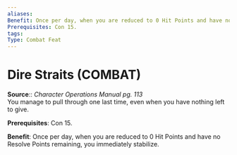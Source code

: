 ```yaml
---
aliases: 
Benefit: Once per day, when you are reduced to 0 Hit Points and have no Resolve Points remaining, you immediately stabilize.
Prerequisites: Con 15.
tags: 
Type: Combat Feat
---
```


# Dire Straits (COMBAT)

**Source**:: _Character Operations Manual pg. 113_  
You manage to pull through one last time, even when you have nothing left to give.

**Prerequisites**: Con 15.

**Benefit**: Once per day, when you are reduced to 0 Hit Points and have no Resolve Points remaining, you immediately stabilize.
